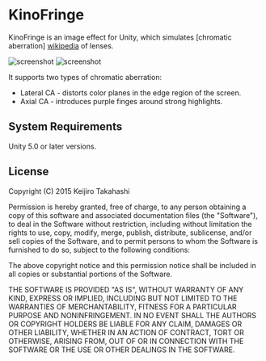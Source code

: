KinoFringe
==========

KinoFringe is an image effect for Unity, which simulates [chromatic aberration]
[wikipedia] of lenses.

![screenshot](https://41.media.tumblr.com/0316b348ca0d5c3963dbb122097d8405/tumblr_nsb3qjsrU81qio469o1_400.png)
![screenshot](https://41.media.tumblr.com/a83db26d3910df081ccd2f5ddb53d080/tumblr_nsgly6J5AL1qio469o1_400.png)

It supports two types of chromatic aberration:

- Lateral CA - distorts color planes in the edge region of the screen.
- Axial CA - introduces purple finges around strong highlights.

[wikipedia]: https://en.wikipedia.org/wiki/Chromatic_aberration

System Requirements
-------------------

Unity 5.0 or later versions.

License
-------

Copyright (C) 2015 Keijiro Takahashi

Permission is hereby granted, free of charge, to any person obtaining a copy of
this software and associated documentation files (the "Software"), to deal in
the Software without restriction, including without limitation the rights to
use, copy, modify, merge, publish, distribute, sublicense, and/or sell copies of
the Software, and to permit persons to whom the Software is furnished to do so,
subject to the following conditions:

The above copyright notice and this permission notice shall be included in all
copies or substantial portions of the Software.

THE SOFTWARE IS PROVIDED "AS IS", WITHOUT WARRANTY OF ANY KIND, EXPRESS OR
IMPLIED, INCLUDING BUT NOT LIMITED TO THE WARRANTIES OF MERCHANTABILITY, FITNESS
FOR A PARTICULAR PURPOSE AND NONINFRINGEMENT. IN NO EVENT SHALL THE AUTHORS OR
COPYRIGHT HOLDERS BE LIABLE FOR ANY CLAIM, DAMAGES OR OTHER LIABILITY, WHETHER
IN AN ACTION OF CONTRACT, TORT OR OTHERWISE, ARISING FROM, OUT OF OR IN
CONNECTION WITH THE SOFTWARE OR THE USE OR OTHER DEALINGS IN THE SOFTWARE.
